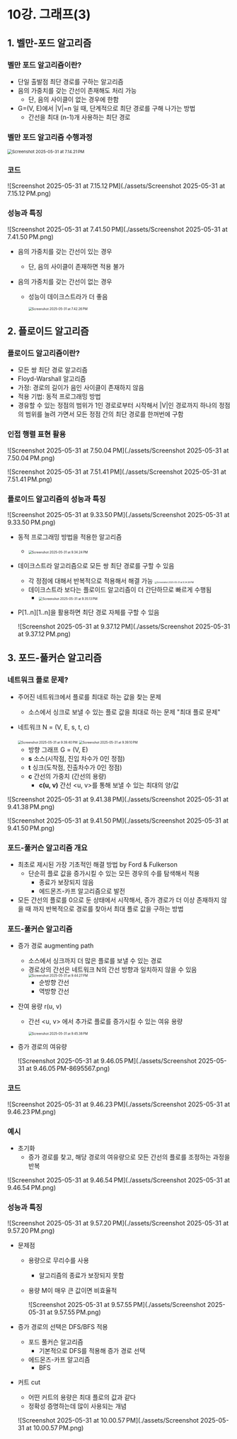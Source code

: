 # 10강. 그래프(3)

## 1. 벨만-포드 알고리즘

### 벨만 포드 알고리즘이란?

- 단일 출발점 최단 경로를 구하는 알고리즘
- 음의 가중치를 갖는 간선이 존재해도 처리 가능
  - 단, 음의 사이클이 없는 경우에 한함
- G=(V, E)에서 |V|=n 일 때, 단계적으로 최단 경로를 구해 나가는 방법
  - 간선을 최대 (n-1)개 사용하는 최단 경로



### 벨만 포드 알고리즘 수행과정

<img src="./assets/Screenshot 2025-05-31 at 7.14.21 PM.png" alt="Screenshot 2025-05-31 at 7.14.21 PM" style="zoom:67%;" />



### 코드

![Screenshot 2025-05-31 at 7.15.12 PM](./assets/Screenshot 2025-05-31 at 7.15.12 PM.png)



### 성능과 특징

![Screenshot 2025-05-31 at 7.41.50 PM](./assets/Screenshot 2025-05-31 at 7.41.50 PM.png)

- 음의 가중치를 갖는 간선이 있는 경우

  - 단, 음의 사이클이 존재하면 적용 불가

- 음의 가중치를 갖는 간선이 없는 경우

  - 성능이 데이크스트라가 더 좋음

    <img src="./assets/Screenshot 2025-05-31 at 7.42.26 PM.png" alt="Screenshot 2025-05-31 at 7.42.26 PM" style="zoom:50%;" />



## 2. 플로이드 알고리즘

### 플로이드 알고리즘이란?

- 모든 쌍 최단 경로 알고리즘
- Floyd-Warshall 알고리즘
- 가정: 경로의 길이가 음인 사이클이 존재하지 않음
- 적용 기법: 동적 프로그래밍 방법
- 경유할 수 있는 정점의 범위가 1인 경로로부터 시작해서 |V|인 경로까지 하나의 정점의 범위를 늘려 가면서 모든 정점 간의 최단 경로를 한꺼번에 구함



### 인접 행렬 표현 활용

![Screenshot 2025-05-31 at 7.50.04 PM](./assets/Screenshot 2025-05-31 at 7.50.04 PM.png)

![Screenshot 2025-05-31 at 7.51.41 PM](./assets/Screenshot 2025-05-31 at 7.51.41 PM.png)



### 플로이드 알고리즘의 성능과 특징

![Screenshot 2025-05-31 at 9.33.50 PM](./assets/Screenshot 2025-05-31 at 9.33.50 PM.png)

- 동적 프로그래밍 방법을 적용한 알고리즘

  - <img src="./assets/Screenshot 2025-05-31 at 9.34.24 PM.png" alt="Screenshot 2025-05-31 at 9.34.24 PM" style="zoom:50%;" />

- 데이크스트라 알고리즘으로 모든 쌍 최단 경로를 구할 수 있음

  - 각 정점에 대해서 반복적으로 적용해서 해결 가능  <img src="./assets/Screenshot 2025-05-31 at 9.34.38 PM.png" alt="Screenshot 2025-05-31 at 9.34.38 PM" style="zoom:33%;" />
  - 데이크스트라 보다는 플로이드 알고리즘이 더 간단하므로 빠르게 수행됨
    - <img src="./assets/Screenshot 2025-05-31 at 9.35.13 PM.png" alt="Screenshot 2025-05-31 at 9.35.13 PM" style="zoom:50%;" />

- P[1..n]\[1..n]을 활용하면 최단 경로 자체를 구할 수 있음

  ![Screenshot 2025-05-31 at 9.37.12 PM](./assets/Screenshot 2025-05-31 at 9.37.12 PM.png)

 

## 3. 포드-풀커슨 알고리즘

### 네트워크 플로 문제?

- 주어진 네트워크에서 플로를 최대로 하는 값을 찾는 문제

  - 소스에서 싱크로 보낼 수 있는 플로 값을 최대로 하는 문제 "최대 플로 문제"

- 네트워크 N = (V, E, s, t, c)

  <img src="./assets/Screenshot 2025-05-31 at 9.39.40 PM.png" alt="Screenshot 2025-05-31 at 9.39.40 PM" style="zoom:50%;" />

  <img src="./assets/Screenshot 2025-05-31 at 9.39.10 PM.png" alt="Screenshot 2025-05-31 at 9.39.10 PM" style="zoom:50%;" />

  - 방향 그래프 G = (V, E)
  - **s** 소스(시작점, 진입 차수가 0인 정점)
  - **t** 싱크(도착점, 진출차수가 0인 정점)
  - **c** 간선의 가중치 (간선의 용량)
    - **c(u, v)** 간선 <u, v>를 통해 보낼 수 있는 최대의 양/값

![Screenshot 2025-05-31 at 9.41.38 PM](./assets/Screenshot 2025-05-31 at 9.41.38 PM.png)

![Screenshot 2025-05-31 at 9.41.50 PM](./assets/Screenshot 2025-05-31 at 9.41.50 PM.png)



### 포드-풀커슨 알고리즘 개요

- 최초로 제시된 가장 기초적인 해결 방법 by Ford & Fulkerson
  - 단순히 플로 값을 증가시킬 수 있는 모든 경우의 수를 탐색해서 적용
    - 종료가 보장되지 않음
    - 에드몬즈-카프 알고리즘으로 발전
- 모든 간선의 플로를 0으로 둔 상태에서 시작해서, 증가 경로가 더 이상 존재하지 않을 때 까지 반복적으로 경로를 찾아서 최대 플로 값을 구하는 방법



### 포드-풀커슨 알고리즘

- 증가 경로 augmenting path
  - 소스에서 싱크까지 더 많은 플로를 보낼 수 있는 경로
  - 경로상의 간선은 네트워크 N의 간선 방향과 일치하지 않을 수 있음<img src="./assets/Screenshot 2025-05-31 at 9.44.27 PM.png" alt="Screenshot 2025-05-31 at 9.44.27 PM" style="zoom:50%;" />
    - 순방향 간선
    - 역방향 간선

- 잔여 용량 r(u, v)

  - 간선 <u, v> 에서 추가로 플로를 증가시킬 수 있는 여유 용량

    <img src="./assets/Screenshot 2025-05-31 at 9.45.38 PM.png" alt="Screenshot 2025-05-31 at 9.45.38 PM" style="zoom:50%;" />

- 증가 경로의 여유량

  ![Screenshot 2025-05-31 at 9.46.05 PM](./assets/Screenshot 2025-05-31 at 9.46.05 PM-8695567.png)



### 코드

![Screenshot 2025-05-31 at 9.46.23 PM](./assets/Screenshot 2025-05-31 at 9.46.23 PM.png)



### 예시

- 초기화
  - 증가 경로를 찾고, 해당 경로의 여유량으로 모든 간선의 플로를 조정하는 과정을 반복

![Screenshot 2025-05-31 at 9.46.54 PM](./assets/Screenshot 2025-05-31 at 9.46.54 PM.png)



### 성능과 특징

![Screenshot 2025-05-31 at 9.57.20 PM](./assets/Screenshot 2025-05-31 at 9.57.20 PM.png)



- 문제점

  - 용량으로 무리수를 사용

    - 알고리즘의 종료가 보장되지 못함

  - 용량 M이 매우 큰 값이면 비효율적

    ![Screenshot 2025-05-31 at 9.57.55 PM](./assets/Screenshot 2025-05-31 at 9.57.55 PM.png)

- 증가 경로의 선택은 DFS/BFS 적용

  - 포드 풀커슨 알고리즘
    - 기본적으로 DFS를 적용해 증가 경로 선택
  - 에드몬즈-카프 알고리즘
    - BFS

- 커트 cut

  - 어떤 커트의 용량은 최대 플로의 값과 같다
  - 정확성 증명하는데 많이 사용되는 개념

  ![Screenshot 2025-05-31 at 10.00.57 PM](./assets/Screenshot 2025-05-31 at 10.00.57 PM.png)

  